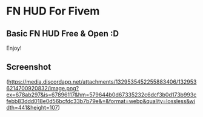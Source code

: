 # FN HUD For Fivem
## Basic FN HUD Free & Open :D

Enjoy!


## Screenshot
(https://media.discordapp.net/attachments/1329535452255883406/1329536214700920832/image.png?ex=678ab297&is=67896117&hm=579644b0d67335232c6dcf3b0d173b993cfebb83ddd018e0d56bcfdc33b7b79e&=&format=webp&quality=lossless&width=441&height=107)
